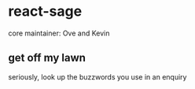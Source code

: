 # react-sage

core maintainer: Ove and Kevin

## get off my lawn

seriously, look up the buzzwords you use in an enquiry
